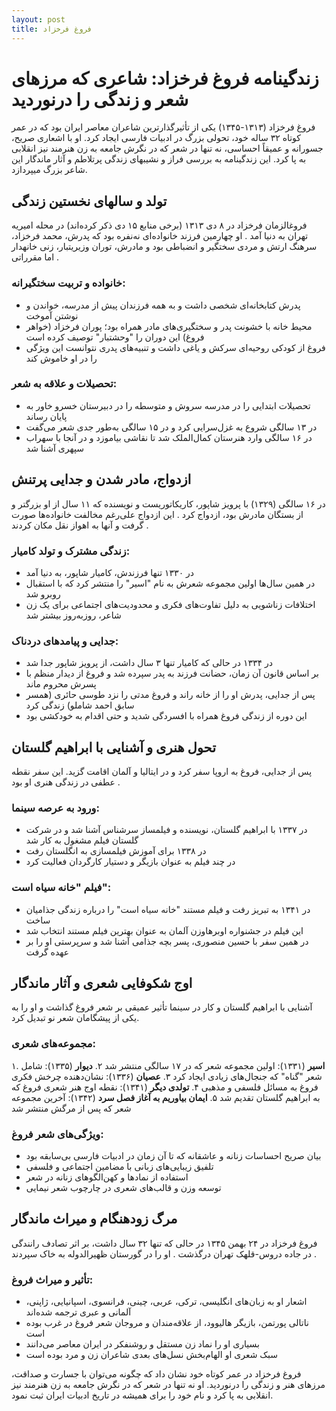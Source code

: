 ```yaml
---
layout: post
title: فروغ فرخزاد
---
```


# زندگینامه فروغ فرخزاد: شاعری که مرزهای شعر و زندگی را درنوردید

فروغ فرخزاد (۱۳۱۳-۱۳۴۵) یکی از تأثیرگذارترین شاعران معاصر ایران بود که در عمر کوتاه ۳۲ ساله خود، تحولی بزرگ در ادبیات فارسی ایجاد کرد. او با اشعاری صریح، جسورانه و عمیقاً احساسی، نه تنها در شعر که در نگرش جامعه به زن هنرمند نیز انقلابی به پا کرد. این زندگینامه به بررسی فراز و نشیبهای زندگی پرتلاطم و آثار ماندگار این شاعر بزرگ میپردازد.

## تولد و سالهای نخستین زندگی

فروغالزمان فرخزاد در ۸ دی ۱۳۱۳ (برخی منابع ۱۵ دی ذکر کرده‌اند) در محله امیریه تهران به دنیا آمد . او چهارمین فرزند خانواده‌ای نه‌نفره بود که پدرش، محمد فرخزاد، سرهنگ ارتش و مردی سختگیر و انضباطی بود و مادرش، توران وزیریتبار، زنی خانهدار اما مقرراتی .

### خانواده و تربیت سختگیرانه:
- پدرش کتابخانه‌ای شخصی داشت و به همه فرزندان پیش از مدرسه، خواندن و نوشتن آموخت 
- محیط خانه با خشونت پدر و سختگیری‌های مادر همراه بود؛ پوران فرخزاد (خواهر فروغ) این دوران را "وحشتبار" توصیف کرده است 
- فروغ از کودکی روحیه‌ای سرکش و یاغی داشت و تنبیه‌های پدری نتوانست این ویژگی را در او خاموش کند 

### تحصیلات و علاقه به شعر:
- تحصیلات ابتدایی را در مدرسه سروش و متوسطه را در دبیرستان خسرو خاور به پایان رساند 
- در ۱۳ سالگی شروع به غزل‌سرایی کرد و در ۱۵ سالگی به‌طور جدی شعر می‌گفت 
- در ۱۶ سالگی وارد هنرستان کمال‌الملک شد تا نقاشی بیاموزد و در آنجا با سهراب سپهری آشنا شد 

## ازدواج، مادر شدن و جدایی پرتنش

در ۱۶ سالگی (۱۳۲۹) با پرویز شاپور، کاریکاتوریست و نویسنده که ۱۱ سال از او بزرگتر و از بستگان مادرش بود، ازدواج کرد . این ازدواج علی‌رغم مخالفت خانواده‌ها صورت گرفت و آنها به اهواز نقل مکان کردند .

### زندگی مشترک و تولد کامیار:
- در ۱۳۳۰ تنها فرزندش، کامیار شاپور، به دنیا آمد 
- در همین سال‌ها اولین مجموعه شعرش به نام "اسیر" را منتشر کرد که با استقبال روبرو شد 
- اختلافات زناشویی به دلیل تفاوت‌های فکری و محدودیت‌های اجتماعی برای یک زن شاعر، روزبه‌روز بیشتر شد 

### جدایی و پیامدهای دردناک:
- در ۱۳۳۴ در حالی که کامیار تنها ۳ سال داشت، از پرویز شاپور جدا شد 
- بر اساس قانون آن زمان، حضانت فرزند به پدر سپرده شد و فروغ از دیدار منظم با پسرش محروم ماند 
- پس از جدایی، پدرش او را از خانه راند و فروغ مدتی را نزد طوسی حائری (همسر سابق احمد شاملو) زندگی کرد 
- این دوره از زندگی فروغ همراه با افسردگی شدید و حتی اقدام به خودکشی بود 

## تحول هنری و آشنایی با ابراهیم گلستان

پس از جدایی، فروغ به اروپا سفر کرد و در ایتالیا و آلمان اقامت گزید. این سفر نقطه عطفی در زندگی هنری او بود .

### ورود به عرصه سینما:
- در ۱۳۳۷ با ابراهیم گلستان، نویسنده و فیلمساز سرشناس آشنا شد و در شرکت گلستان فیلم مشغول به کار شد 
- در ۱۳۳۸ برای آموزش فیلمسازی به انگلستان رفت 
- در چند فیلم به عنوان بازیگر و دستیار کارگردان فعالیت کرد 

### فیلم "خانه سیاه است":
- در ۱۳۴۱ به تبریز رفت و فیلم مستند "خانه سیاه است" را درباره زندگی جذامیان ساخت 
- این فیلم در جشنواره اوبرهاوزن آلمان به عنوان بهترین فیلم مستند انتخاب شد 
- در همین سفر با حسین منصوری، پسر بچه جذامی آشنا شد و سرپرستی او را بر عهده گرفت 

## اوج شکوفایی شعری و آثار ماندگار

آشنایی با ابراهیم گلستان و کار در سینما تأثیر عمیقی بر شعر فروغ گذاشت و او را به یکی از پیشگامان شعر نو تبدیل کرد.

### مجموعه‌های شعری:
۱. **اسیر** (۱۳۳۱): اولین مجموعه شعر که در ۱۷ سالگی منتشر شد 
۲. **دیوار** (۱۳۳۵): شامل شعر "گناه" که جنجال‌های زیادی ایجاد کرد 
۳. **عصیان** (۱۳۳۶): نشان‌دهنده چرخش فکری فروغ به مسائل فلسفی و مذهبی 
۴. **تولدی دیگر** (۱۳۴۱): نقطه اوج هنر شعری فروغ که به ابراهیم گلستان تقدیم شد 
۵. **ایمان بیاوریم به آغاز فصل سرد** (۱۳۴۲): آخرین مجموعه شعر که پس از مرگش منتشر شد 

### ویژگی‌های شعر فروغ:
- بیان صریح احساسات زنانه و عاشقانه که تا آن زمان در ادبیات فارسی بی‌سابقه بود 
- تلفیق زیبایی‌های زبانی با مضامین اجتماعی و فلسفی 
- استفاده از نمادها و کهن‌الگوهای زنانه در شعر 
- توسعه وزن و قالب‌های شعری در چارچوب شعر نیمایی 

## مرگ زودهنگام و میراث ماندگار

فروغ فرخزاد در ۲۴ بهمن ۱۳۴۵ در حالی که تنها ۳۲ سال داشت، بر اثر تصادف رانندگی در جاده دروس-قلهک تهران درگذشت . او را در گورستان ظهیرالدوله به خاک سپردند .

### تأثیر و میراث فروغ:
- اشعار او به زبان‌های انگلیسی، ترکی، عربی، چینی، فرانسوی، اسپانیایی، ژاپنی، آلمانی و عبری ترجمه شده‌اند 
- ناتالی پورتمن، بازیگر هالیوود، از علاقه‌مندان و مروجان شعر فروغ در غرب بوده است 
- بسیاری او را نماد زن مستقل و روشنفکر در ایران معاصر می‌دانند 
- سبک شعری او الهام‌بخش نسل‌های بعدی شاعران زن و مرد بوده است 

فروغ فرخزاد در عمر کوتاه خود نشان داد که چگونه می‌توان با جسارت و صداقت، مرزهای هنر و زندگی را درنوردید. او نه تنها در شعر که در نگرش جامعه به زن هنرمند نیز انقلابی به پا کرد و نام خود را برای همیشه در تاریخ ادبیات ایران ثبت نمود.
